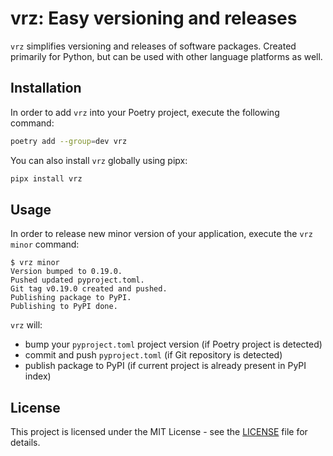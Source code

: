 # vrz: Easy versioning and releases

`vrz` simplifies versioning and releases of software packages. Created primarily for Python, but can be used with other language platforms as well.

## Installation

In order to add `vrz` into your Poetry project, execute the following command:

```bash
poetry add --group=dev vrz
```

You can also install `vrz` globally using pipx:

```bash
pipx install vrz
```

## Usage

In order to release new minor version of your application, execute the `vrz minor` command:

```
$ vrz minor
Version bumped to 0.19.0.
Pushed updated pyproject.toml.
Git tag v0.19.0 created and pushed.
Publishing package to PyPI.
Publishing to PyPI done.
```

`vrz` will:
- bump your `pyproject.toml` project version (if Poetry project is detected)
- commit and push `pyproject.toml` (if Git repository is detected)
- publish package to PyPI (if current project is already present in PyPI index)

## License

This project is licensed under the MIT License - see the [LICENSE](LICENSE) file for details.